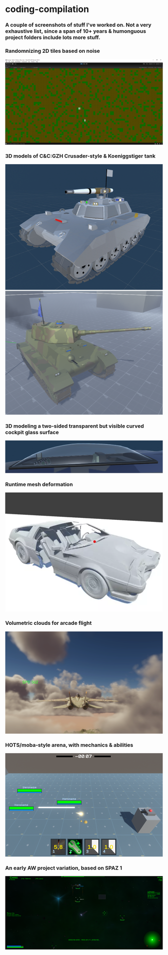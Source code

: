 # coding-compilation

<!-- This is a comment ; Pls note, below image methods gotten from: https://stackoverflow.com/questions/14494747/how-to-add-images-to-readme-md-on-github -->
<!-- ![first ever hyper-dyper imagery of current mt project status](MT_State1st.png) -->
<!-- (https://github.com/Greyrib/coding-compilation/blob/main/MT_State2nd_AW.png?raw=true) -->

<h3>A couple of screenshots of stuff I've worked on.
Not a very exhaustive list, since a span of 10+ years & humonguous project folders include lots more stuff.</h3>


<h3>Randomnizing 2D tiles based on noise</h3>
<img src="_Screenshots/2DNoise_3.png">

<h3>3D models of C&C:GZH Crusader-style & Koeniggstiger tank</h3>
<img src="_Screenshots/Crusader.png">
<img src="_Screenshots/Koeniggstigre.png">

<h3>3D modeling a two-sided transparent but visible curved cockpit glass surface</h3>
<img src="_Screenshots/GlassCockpitModeling.png">

<h3>Runtime mesh deformation</h3>
<img src="_Screenshots/MeshDeform_Delorean.png">

<h3>Volumetric clouds for arcade flight</h3>
<img src="_Screenshots/VMClouds_UHR.png">

<h3>HOTS/moba-style arena, with mechanics & abilities</h3>
<img src="_Screenshots/MT_State1st.png" width="960"/>

<h3>An early AW project variation, based on SPAZ 1</h3>
<img src="_Screenshots/MT_State2nd_AW.png"/>
